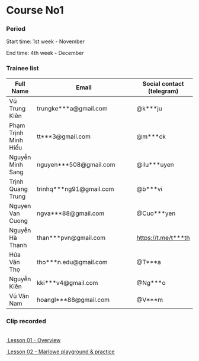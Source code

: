 # Course No1

### **Period**

Start time: 1st week - November

End time: 4th week - December



### **Trainee list**



<table><thead><tr><th>Full Name</th><th width="286">Email</th><th>Social contact (telegram)</th></tr></thead><tbody><tr><td>Vũ Trung Kiên</td><td>trungke***a@gmail.com</td><td>@k***ju</td></tr><tr><td>Phạm Trịnh Minh Hiếu </td><td>tt***3@gmail.com</td><td> @m***ck</td></tr><tr><td>Nguyễn Minh Sang </td><td>nguyen***508@gmail.com</td><td>@ilu***uyen</td></tr><tr><td>Trịnh Quang Trung </td><td>trinhq***ng91@gmail.com</td><td>@b***vi</td></tr><tr><td>Nguyen Van Cuong </td><td>ngva***88@gmail.com</td><td>@Cuo***yen</td></tr><tr><td>Nguyễn Hà Thanh</td><td>than***pvn@gmail.com</td><td><a href="https://t.me/thanhnth">https://t.me/t***th</a></td></tr><tr><td>Hứa Văn Thọ</td><td>tho***n.edu@gmail.com</td><td>@T***a</td></tr><tr><td>Nguyễn Kiên </td><td>kki***v4@gmail.com</td><td>@Ng***o</td></tr><tr><td>Vũ Văn Nam</td><td>hoangl***88@gmail.com</td><td>@V***m</td></tr></tbody></table>

### Clip recorded

\
[<img src="https://vcc.gitbook.io/~gitbook/image?url=https%3A%2F%2Fwww.youtube.com%2Fs%2Fdesktop%2F59ec15cc%2Fimg%2Ffavicon_144x144.png&#x26;width=40&#x26;dpr=4&#x26;quality=100&#x26;sign=a9c5d2e0&#x26;sv=1" alt="" data-size="line"> Lesson 01 - Overview](https://www.youtube.com/watch?v=jKpgirn66Gk)

[<img src="https://vcc.gitbook.io/~gitbook/image?url=https%3A%2F%2Fwww.youtube.com%2Fs%2Fdesktop%2F59ec15cc%2Fimg%2Ffavicon_144x144.png&#x26;width=40&#x26;dpr=4&#x26;quality=100&#x26;sign=a9c5d2e0&#x26;sv=1" alt="" data-size="line"> Lesson 02 - Marlowe playground & practice](https://www.youtube.com/watch?v=FDxOGBqm5WQ)&#x20;

